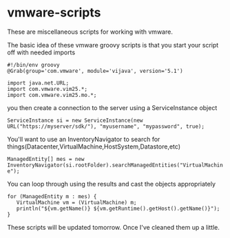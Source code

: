 # vmware-scripts
These are miscellaneous scripts for working with vmware.  

The basic idea of these vmware groovy scripts is that you start your script off with needed imports  


`#!/bin/env groovy`  
`@Grab(group='com.vmware', module='vijava', version='5.1')`  

`import java.net.URL;`  
`import com.vmware.vim25.*;`  
`import com.vmware.vim25.mo.*;`  

you then  create a connection to the server using a ServiceInstance object  
 
`ServiceInstance si = new ServiceInstance(new URL("https://myserver/sdk/"), "myusername", "mypassword", true);`  

You'll want to use an InventoryNavigator to search for things(Datacenter,VirtualMachine,HostSystem,Datastore,etc)  

`ManagedEntity[] mes = new InventoryNavigator(si.rootFolder).searchManagedEntities("VirtualMachine"); `  

You can loop through using the results and cast the objects appropriately  


`for (ManagedEntity m : mes) {`  
`	VirtualMachine vm = (VirtualMachine) m;`  
`	println("${vm.getName()} ${vm.getRuntime().getHost().getName()}");`  
`}`  

These scripts will be updated tomorrow. Once I've cleaned them up a little.  
